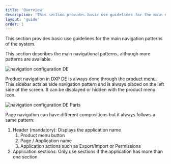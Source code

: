 ```yaml
---
title: 'Overview'
description: 'This section provides basic use guidelines for the main navigation patterns of the system.'
layout: 'guide'
order: 1
---
```


<div class="page-description">This section provides basic use guidelines for the main navigation patterns of the system.</div>

This section describes the main navigational patterns, although more patterns are available.

![navigation configuration DE](/images/lexicon/Navigation.jpg)

Product navigation in DXP DE is always done through the [product menu](../../Sidebar/product_menu). This sidebar acts as side navigation pattern and is always placed on the left side of the screen. It can be displayed or hidden with the product menu icon.

![navigation configuration DE Parts](/images/lexicon/NavigationParts.jpg)

Page navigation can have different compositions but it always follows a same pattern:

1. Header (mandatory): Displays the application name
    1. Product menu button
    2. Page / Application name
    3. Application actions such as Export/Import or Permissions
2. Application sections: Only use sections if the application has more than one section
